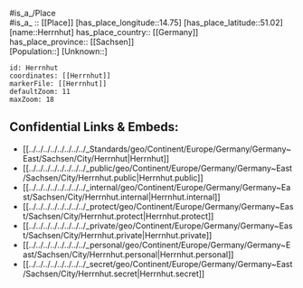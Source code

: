 ﻿---
location: [51.02,14.75] 
mapzoom: [7,12] 
mapmarker: city 
type: City
tags:
- geo/City


SpocWebEntityId: 30913
isDeleted: false
confidential: public

---
#is_a_/Place  
#is_a_ :: [[Place]] 
[has_place_longitude::14.75] 
[has_place_latitude::51.02] 
[name::Herrnhut] 
has_place_country:: [[Germany]]  
has_place_province:: [[Sachsen]]  
[Population::] 
[Unknown::] 


```leaflet
id: Herrnhut
coordinates: [[Herrnhut]] 
markerFile: [[Herrnhut]] 
defaultZoom: 11 
maxZoom: 18
```


## Confidential Links & Embeds: 
- [[../../../../../../../../_Standards/geo/Continent/Europe/Germany/Germany~East/Sachsen/City/Herrnhut|Herrnhut]] 
- [[../../../../../../../../_public/geo/Continent/Europe/Germany/Germany~East/Sachsen/City/Herrnhut.public|Herrnhut.public]] 
- [[../../../../../../../../_internal/geo/Continent/Europe/Germany/Germany~East/Sachsen/City/Herrnhut.internal|Herrnhut.internal]] 
- [[../../../../../../../../_protect/geo/Continent/Europe/Germany/Germany~East/Sachsen/City/Herrnhut.protect|Herrnhut.protect]] 
- [[../../../../../../../../_private/geo/Continent/Europe/Germany/Germany~East/Sachsen/City/Herrnhut.private|Herrnhut.private]] 
- [[../../../../../../../../_personal/geo/Continent/Europe/Germany/Germany~East/Sachsen/City/Herrnhut.personal|Herrnhut.personal]] 
- [[../../../../../../../../_secret/geo/Continent/Europe/Germany/Germany~East/Sachsen/City/Herrnhut.secret|Herrnhut.secret]] 
